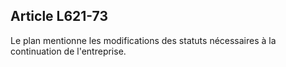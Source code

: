 Article L621-73
----
Le plan mentionne les modifications des statuts nécessaires à la continuation de
l'entreprise.

